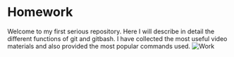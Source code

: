 # Homework
Welcome to my first serious repository. Here I will describe in detail the different functions of git and gitbash. I have collected the most useful video materials and also provided the most popular commands used.
![Work](https://img.freepik.com/free-vector/company-employees-planning-task-brainstorming_74855-6316.jpg?w=1380&t=st=1694345343~exp=1694345943~hmac=f31e5e4c14bcad5d293382e27f3e653752691d04e6672b8a44634968b52b8fed)
	
